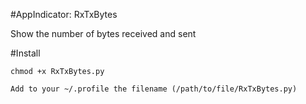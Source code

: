 #AppIndicator: RxTxBytes

Show the number of bytes received and sent 

#Install

	chmod +x RxTxBytes.py

	Add to your ~/.profile the filename (/path/to/file/RxTxBytes.py)
